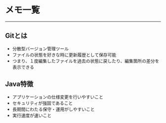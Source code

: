# メモ一覧
---
## Gitとは
 - 分散型バージョン管理ツール
 - ファイルの状態を好きな時に更新履歴として保存可能
 -  つまり、１度編集したファイルを過去の状態に戻したり、編集箇所の差分を表示できる

## Java特徴
 - アプリケーションの仕様変更を行いやすいこと
 - セキュリティが強固であること
 - 長期間にわたる保守・運用がしやすいこと
 - 実行速度が速いこと
